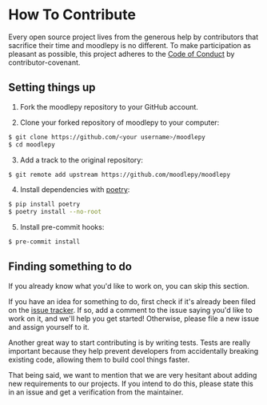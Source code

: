 # How To Contribute

Every open source project lives from the generous help by contributors that sacrifice their time and moodlepy is no different. To make participation as pleasant as possible, this project adheres to the [Code of Conduct](https://www.contributor-covenant.org/version/1/4/code-of-conduct/) by contributor-covenant.

## Setting things up

1. Fork the moodlepy repository to your GitHub account.

2. Clone your forked repository of moodlepy to your computer:

```bash
$ git clone https://github.com/<your username>/moodlepy
$ cd moodlepy
```

3. Add a track to the original repository:

```bash
$ git remote add upstream https://github.com/moodlepy/moodlepy
```

4. Install dependencies with [poetry](https://python-poetry.org/):

```bash
$ pip install poetry
$ poetry install --no-root
```

5. Install pre-commit hooks:

```bash
$ pre-commit install
```

## Finding something to do

If you already know what you'd like to work on, you can skip this section.

If you have an idea for something to do, first check if it's already been filed on the [issue tracker](https://github.com/hexatester/moodlepy/issues). If so, add a comment to the issue saying you'd like to work on it, and we'll help you get started! Otherwise, please file a new issue and assign yourself to it.

Another great way to start contributing is by writing tests. Tests are really important because they help prevent developers from accidentally breaking existing code, allowing them to build cool things faster. 

That being said, we want to mention that we are very hesitant about adding new requirements to our projects. If you intend to do this, please state this in an issue and get a verification from the maintainer.
